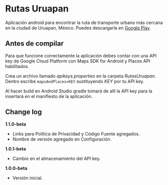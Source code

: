 # Rutas Uruapan
Aplicación android para encontrar la ruta de transporte urbano más cercana en la ciudad de Uruapan, México.
Puedes descargarla en [Google Play](https://play.google.com/store/apps/details?id=com.rico.omarw.rutasuruapan).

## Antes de compilar
Para que funcione correctamente la aplicación debes contar con una API key de Google Cloud Platform con Maps SDK for Android y 
Places API habilitados.

Crea un archivo llamado *apikeys.properties* en la carpeta *RutasUruapan*.
Dentro escribe `mapsAndPlaces=KEY` sustituyendo *KEY* por tu API key.

Al hacer build en Android Studio gradle tomará de allí la API key para la insertará en el manifiesto de la aplicación.


## Change log
**1.1.0-beta**
- Links para Política de Privacidad y Código Fuente agregados.
- Nombre de versión agregado en Configuración.

**1.0.1-beta**
- Cambio en el almacenamiento del API key.

**1.0.0-beta** 
- Versión inicial.
